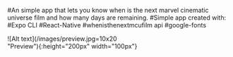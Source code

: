#An simple app that lets you know when is the next marvel cinematic universe film and how many days are remaining.
#Simple app created with:
    #Expo CLI
    #React-Native
    #whenisthenextmcufilm api
    #google-fonts

   <div style="width: 60%; height: 60%">
    ![Alt text](/images/preview.jpg=10x20 "Preview"){:height="200px" width="100px"}
    </div> 
